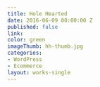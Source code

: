 ```yaml
---
title: Hole Hearted
date: 2016-06-09 00:00:00 Z
published: false
link: 
color: green
imageThumb: hh-thumb.jpg
categories:
- WordPress
- Ecommerce
layout: works-single
---
```


